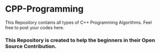 # CPP-Programming
This Repository contains all types of C++ Programming Algorithms.
Feel free to post your codes here.
### This Repository is created to help the beginners in their Open Source Contribution.
